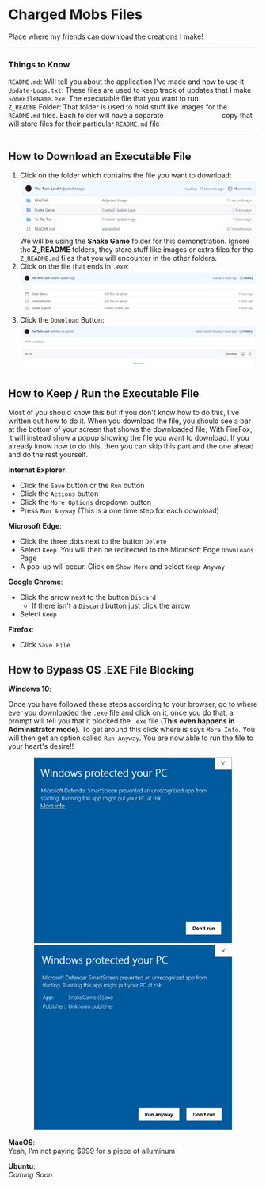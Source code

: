 # Charged Mobs Files
Place where my friends can download the creations I make!

<hr>

### Things to Know
`README.md`: Will tell you about the application I've made and how to use it <br />
`Update-Logs.txt`: These files are used to keep track of updates that I make <br />
`SomeFileName.exe`: The executable file that you want to run <br />
`Z_README` Folder: That folder is used to hold stuff like images for the `README.md` files. Each folder will have a separate &emsp;&emsp;&emsp;&emsp;&emsp;&emsp;&emsp;&nbsp;&nbsp;&nbsp; copy that will store files for their particular `README.md` file

<hr>

## How to Download an Executable File

1. Click on the folder which contains the file you want to download: <br />
![Snake Game Folder](./Z_README/Snake-Game-Folder.png/)
We will be using the **Snake Game** folder for this demonstration. Ignore the **Z_README** folders, they store stuff like images or extra files for the `Z_README.md` files that you will encounter in the other folders.
1. Click on the file that ends in `.exe`: <br />
![Snake Game Files](./Z_README/Snake-Game-Files.png/)
1. Click the `Download` Button: <br />
![How To Download a File](./Z_README/How-To-Download-File.png/)

## How to Keep / Run the Executable File

Most of you should know this but if you don't know how to do this, I've written out how to do it. When you download the file, you should see a bar at the bottom of your screen that shows the downloaded file; With FireFox, it will instead show a popup showing the file you want to download. If you already know how to do this, then you can skip this part and the one ahead and do the rest yourself.

**Internet Explorer**:

* Click the `Save` button or the `Run` button
* Click the `Actions` button
* Click the `More Options` dropdown button
* Press `Run Anyway` (This is a one time step for each download)

**Microsoft Edge**:

* Click the three dots next to the button `Delete`
* Select `Keep`. You will then be redirected to the Microsoft Edge `Downloads` Page
* A pop-up will occur. Click on `Show More` and select `Keep Anyway`

**Google Chrome**:

* Click the arrow next to the button `Discard`
  * If there isn't a `Discard` button just click the arrow
* Select `Keep`

**Firefox**:

* Click `Save File`

## How to Bypass OS .EXE File Blocking

**Windows 10**:

Once you have followed these steps according to your browser, go to where ever you downloaded the `.exe` file and click on it, once you do that, a prompt will tell you that it blocked the `.exe` file (**This even happens in Administrator mode**). To get around this click where is says `More Info`. You will then get an option called `Run Anyway`. You are now able to run the file to your heart's desire!! <br />

<div align="center">
	<img src="./Z_README/Windows-File-Warning.png" width="400" /> <img src="./Z_README/Windows-File-Warning-2.png" width="400" />
</div>

**MacOS**: <br /> 
Yeah, I'm not paying $999 for a piece of alluminum

**Ubuntu**: <br />
*Coming Soon*
